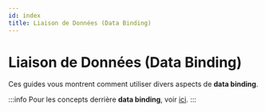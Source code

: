 ```yaml
---
id: index
title: Liaison de Données (Data Binding)
---
```



# Liaison de Données (Data Binding)

Ces guides vous montrent comment utiliser divers aspects de **data binding**.

:::info
Pour les concepts derrière **data binding**, voir [ici](../../basics/data/data-binding).
:::
